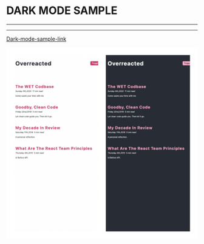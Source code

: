 # DARK MODE SAMPLE

---

---

[Dark-mode-sample-link](https://dark-mode-sample.vercel.app/)

![alt text](img/kolaj.jpg)
